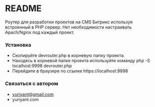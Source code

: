# README #

Роутер для разработки проектов на CMS Битрикс используя встроенный в PHP сервер.
Нет необходимости настраивать Apach/Nginx под каждый проект.

### Установка  ###

* Скопируйте devrouter.php в корневую папку проекта.
* Находясь в корневой папке проекта используйте команду php -S localhost:9998 devrouter.php
* Перейдите в браузере по ссылке https://localhost:9998

### Связаться с автором ###

* yuriyant@gmail.com
* yuriyant.com